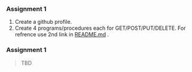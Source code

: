 ### Assignment 1

  1.  Create a github profile.
  1.  Create 4 programs/procedures each for GET/POST/PUT/DELETE. For refrence use 2nd link in [README.md](./README.md) .

### Assignment 1

> TBD

